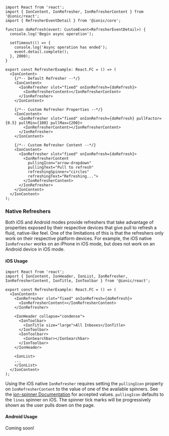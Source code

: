 ```tsx
import React from 'react';
import { IonContent, IonRefresher, IonRefresherContent } from '@ionic/react';
import { RefresherEventDetail } from '@ionic/core';

function doRefresh(event: CustomEvent<RefresherEventDetail>) {
  console.log('Begin async operation');

  setTimeout(() => {
    console.log('Async operation has ended');
    event.detail.complete();
  }, 2000);
}

export const RefresherExample: React.FC = () => (
  <IonContent>
    {/*-- Default Refresher --*/}
    <IonContent>
      <IonRefresher slot="fixed" onIonRefresh={doRefresh}>
        <IonRefresherContent></IonRefresherContent>
      </IonRefresher>
    </IonContent>

    {/*-- Custom Refresher Properties --*/}
    <IonContent>
      <IonRefresher slot="fixed" onIonRefresh={doRefresh} pullFactor={0.5} pullMin={100} pullMax={200}>
        <IonRefresherContent></IonRefresherContent>
      </IonRefresher>
    </IonContent>

    {/*-- Custom Refresher Content --*/}
    <IonContent>
      <IonRefresher slot="fixed" onIonRefresh={doRefresh}>
        <IonRefresherContent
          pullingIcon="arrow-dropdown"
          pullingText="Pull to refresh"
          refreshingSpinner="circles"
          refreshingText="Refreshing...">
        </IonRefresherContent>
      </IonRefresher>
    </IonContent>
  </IonContent>
);

```

### Native Refreshers

Both iOS and Android modes provide refreshers that take advantage of properties exposed by their respective devices that give pull to refresh a fluid, native-like feel. One of the limitations of this is that the refreshers only work on their respective platform devices. For example, the iOS native `IonRefresher` works on an iPhone in iOS mode, but does not work on an Android device in iOS mode.

#### iOS Usage

```tsx
import React from 'react';
import { IonContent, IonHeader, IonList, IonRefresher, IonRefresherContent, IonTitle, IonToolbar } from '@ionic/react';

export const RefresherExample: React.FC = () => (
  <IonContent>
    <IonRefresher slot="fixed" onIonRefresh={doRefresh}>
      <IonRefresherContent></IonRefresherContent>
    </IonRefresher>
    
    <IonHeader collapse="condense">
      <IonToolbar>
        <IonTitle size="large">All Inboxes</IonTitle>
      </IonToolbar>
      <IonToolbarr>
        <IonSearchbar></IonSearchbar>
      </IonToolbar>
    </IonHeader>

    <IonList>
    ...
    </IonList>
  </IonContent>
);
```

Using the iOS native `IonRefresher` requires setting the `pullingIcon` property on `IonRefresherContent` to the value of one of the available spinners. See the [ion-spinner Documentation](https://ionicframework.com/docs/api/spinner#properties) for accepted values. `pullingIcon` defaults to the `lines` spinner on iOS. The spinner tick marks will be progressively shown as the user pulls down on the page.

#### Android Usage

Coming soon!